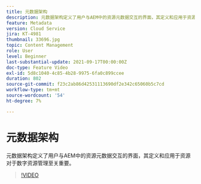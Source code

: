 ```yaml
---
title: 元数据架构
description: 元数据架构定义了用户与AEM中的资源元数据交互的界面，其定义和应用于资源对于数字资源管理至关重要。
feature: Metadata
version: Cloud Service
jira: KT-4981
thumbnail: 33696.jpg
topic: Content Management
role: User
level: Beginner
last-substantial-update: 2021-09-17T00:00:00Z
doc-type: Feature Video
exl-id: 5d8c1040-4c85-4b28-9975-6fa0c899ccee
duration: 802
source-git-commit: f23c2ab86d42531113690df2e342c65060b5c7cd
workflow-type: tm+mt
source-wordcount: '54'
ht-degree: 7%

---
```


# 元数据架构

元数据架构定义了用户与AEM中的资源元数据交互的界面，其定义和应用于资源对于数字资源管理至关重要。

>[!VIDEO](https://video.tv.adobe.com/v/33696?quality=12&learn=on)
